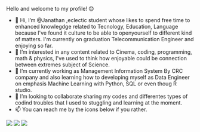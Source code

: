 Hello and welcome to my profile! 😊

- 👋 Hi, I’m @Janathan ,eclectic student whose likes to spend free time to enhanced knowlegdge related to Tecnology, Education, Language because I've found it culture
to be able to openyourself to different kind of matters. I'm currently on graduation Telecommunication Engineer and enjoying so far.
- 👀 I’m interested in any content related to Cinema, coding, programming, math & physics, I've used to think how enjoyable could be connection between extremes subject
of Science.
- 🌱 I’m currently working as Management Information System By CRC company and also learning how  to developing myself as Data Engineer on emphasis Machine Learning with Python, SQL or even thoug R studio.
- 💞️ I’m looking to collaborate sharing my codes and differentes types of codind troubles that I used to stuggling and learning at the moment.
- 📫 You can reach me by the icons below if you rather.

<div>
  <a href ="https://mail.google.com/mail/u/0/#inbox?compose=GTvVlcRzDflkLtjMwBvkNscnbBfGNvmcsptcBqgLmfqtDdqSCTMgVXRXpbrWGbqvVSxGZqjvPrPTp" target ="_blank"><img src= "https://img.shields.io/badge/Gmail-D14836?style=for-the-badge&logo=gmail&logoColor=white" target="_blank"></a>
  <a href ="https://www.linkedin.com/in/janathanplanas114724/" target ="_blank"><img src= "https://img.shields.io/badge/LinkedIn-0077B5?style=for-the-badge&logo=linkedin&logoColor=white" target="_blank"></a>
  <a href ="https://www.instagram.com/janathan_junior/" target ="_blank"><img src= "https://img.shields.io/badge/Instagram-E4405F?style=for-the-badge&logo=instagram&logoColor=white" target="_blank"></a>
 
 
</div>
